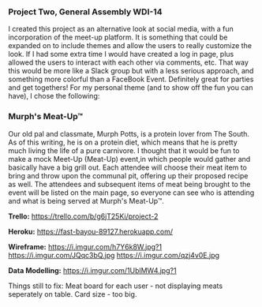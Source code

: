 ### Project Two, General Assembly WDI-14

I created this project as an alternative look at social media, with a fun incorporation of the meet-up platform. It is something that could be expanded on to include themes and allow the users to really customize the look. If I had some extra time I would have created a log in page, plus allowed the users to interact with each other via comments, etc. That way this would be more like a Slack group but with a less serious approach, and something more colorful than a FaceBook Event. Definitely great for parties and get togethers! For my personal theme (and to show off the fun you can have), I chose the following:

### Murph's Meat-Up™

Our old pal and classmate, Murph Potts, is a protein lover from The South. As of this writing, he is on a protein diet, which means that he is pretty much living the life of a pure carnivore. I thought that it would be fun to make a mock Meet-Up (Meat-Up) event,in which people would gather and basically have a big grill out. Each attendee will choose their meat item to bring and throw upon the communal pit, offering up their proposed recipe as well. The attendees and subsequent items of meat being brought to the event will be listed on the main page, so everyone can see who is attending and what is being served at Murph's Meat-Up™. 

**Trello:** 
https://trello.com/b/g6jT25Ki/project-2

**Heroku:** 
https://fast-bayou-89127.herokuapp.com/

**Wireframe:** 
https://i.imgur.com/h7Y6k8W.jpg?1
https://i.imgur.com/JQqc3bQ.jpg
https://i.imgur.com/qzj4v0E.jpg

**Data Modelling:** 
https://i.imgur.com/1UblMW4.jpg?1


Things still to fix:
Meat board for each user - not displaying meats seperately on table.
Card size - too big.